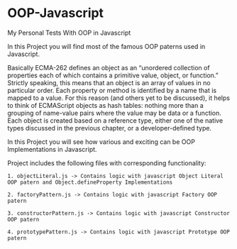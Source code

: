 OOP-Javascript
==============

My Personal Tests With OOP in Javascript

In this Project you will find most of the famous OOP paterns used in Javascript.

Basically ECMA-262 defines an object as an “unordered collection of properties each of which contains 
a primitive value, object, or function.” Strictly speaking, this means that an object is an 
array of values in no particular order. Each property or method is identified by a name that 
is mapped to a value. For this reason (and others yet to be discussed), it helps to think of 
ECMAScript objects as hash tables: nothing more than a grouping of name-value pairs where 
the value may be data or a function.
Each object is created based on a reference type, either one of the native types discussed in the 
previous chapter, or a developer-defined type.

In this Project you will see how various and exciting can be OOP Implementations in Javascript.
 
Project includes the following files with corresponding functionality:

    1. objectLiteral.js -> Contains logic with javascript Object Literal OOP patern and Object.defineProperty Implementations
    
    2. factoryPattern.js -> Contains logic with javascript Factory OOP patern
    
    3. constructorPattern.js -> Contains logic with javascript Constructor OOP patern
    
    4. prototypePattern.js -> Contains logic with javascript Prototype OOP patern
        


